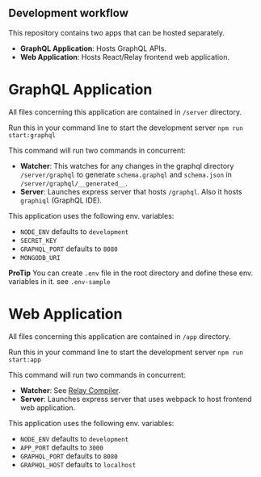 Development workflow
--------------------

This repository contains two apps that can be hosted separately.
- **GraphQL Application**: Hosts GraphQL APIs.
- **Web Application**: Hosts React/Relay frontend web application.

# GraphQL Application
All files concerning this application are contained in `/server` directory.

Run this in your command line to start the development server `npm run start:graphql`

This command will run two commands in concurrent:
- **Watcher**: This watches for any changes in the graphql directory `/server/graphql` to generate `schema.graphql` and `schema.json` in `/server/graphql/__generated__`.
- **Server**: Launches express server that hosts `/graphql`. Also it hosts `graphiql` (GraphQL IDE).

This application uses the following env. variables:
- `NODE_ENV` defaults to `development`
- `SECRET_KEY`
- `GRAPHQL_PORT` defaults to `8080`
- `MONGODB_URI`

**ProTip** You can create `.env` file in the root directory and define these env. variables in it. see `.env-sample`

# Web Application
All files concerning this application are contained in `/app` directory.

Run this in your command line to start the development server `npm run start:app` 

This command will run two commands in concurrent:
- **Watcher**: See [Relay Compiler](https://facebook.github.io/relay/docs/relay-compiler.html).
- **Server**: Launches express server that uses webpack to host frontend web application.

This application uses the following env. variables:
- `NODE_ENV` defaults to `development`
- `APP_PORT` defaults to `3000`
- `GRAPHQL_PORT` defaults to `8080`
- `GRAPHQL_HOST` defaults to `localhost`
